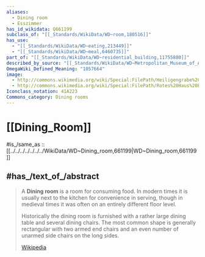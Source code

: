 ```yaml
---
aliases:
  - Dining room
  - Esszimmer
has_id_wikidata: Q661199
subclass_of: "[[_Standards/WikiData/WD~room,180516]]"
has_use:
  - "[[_Standards/WikiData/WD~eating,213449]]"
  - "[[_Standards/WikiData/WD~meal,6460735]]"
part_of: "[[_Standards/WikiData/WD~residential_building,11755880]]"
described_by_source: "[[_Standards/WikiData/WD~Metropolitan_Museum_of_Art_Tagging_Vocabulary,106727050]]"
OmegaWiki_Defined_Meaning: "1057664"
image:
  - http://commons.wikimedia.org/wiki/Special:FilePath/Heiligengrabe%2C%20Kloster%20Stift%20zum%20Heiligengrabe%2C%20Abtei%2C%20Speiseraum%20--%202017%20--%207082-8.jpg
  - http://commons.wikimedia.org/wiki/Special:FilePath/Rotes%20Haus%20Esszimmer.jpg
Iconclass_notation: 41A223
Commons_category: Dining rooms
---
```


# [[Dining_Room]] 

#is_/same_as :: [[../../../../../../../WikiData/WD~Dining_room,661199|WD~Dining_room,661199]] 

## #has_/text_of_/abstract 

> A **Dining room** is a room for consuming food. 
> In modern times it is usually next to the kitchen for convenience in serving, 
> though in medieval times it was often on an entirely different floor level. 
> 
> Historically the dining room is furnished with a rather large dining table and several dining chairs. 
> The most common shape is generally rectangular with two armed end chairs 
> and an even number of unarmed side chairs on the long sides.
>
> [Wikipedia](https://en.wikipedia.org/wiki/Dining%20room) 

